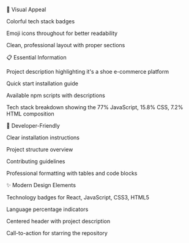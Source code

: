 🎯 Visual Appeal

Colorful tech stack badges

Emoji icons throughout for better readability

Clean, professional layout with proper sections

📋 Essential Information

Project description highlighting it's a shoe e-commerce platform

Quick start installation guide

Available npm scripts with descriptions

Tech stack breakdown showing the 77% JavaScript, 15.8% CSS, 7.2% HTML composition

🔧 Developer-Friendly

Clear installation instructions

Project structure overview

Contributing guidelines

Professional formatting with tables and code blocks

✨ Modern Design Elements

Technology badges for React, JavaScript, CSS3, HTML5

Language percentage indicators

Centered header with project description

Call-to-action for starring the repository
